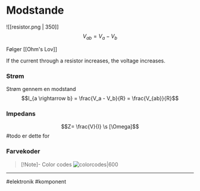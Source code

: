 # Modstande
![[resistor.png | 350]]
$$V_{ab}=V_a - V_b$$

Følger [[Ohm's Lov]]

If the current through a resistor increases, the voltage increases.

### Strøm
Strøm gennem en modstand
$$I_{a \rightarrow b} = \frac{V_a - V_b}{R} = \frac{V_{ab}}{R}$$

### Impedans
$$Z= \frac{V}{I} \s [\Omega]$$
#todo er dette for 


### Farvekoder

>[!Note]- Color codes
>![colorcodes|600](https://external-content.duckduckgo.com/iu/?u=http%3A%2F%2Fmfranzen.ca%2Fimages%2Fpics%2Fclasses%2Fcomp%2Fbb-resistor-colour-chart-l.jpg&f=1&nofb=1)

---
#elektronik #komponent 